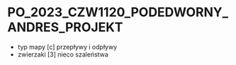 # PO_2023_CZW1120_PODEDWORNY_ANDRES_PROJEKT

- typ mapy [c] przepływy i odpływy
- zwierzaki [3] nieco szaleństwa